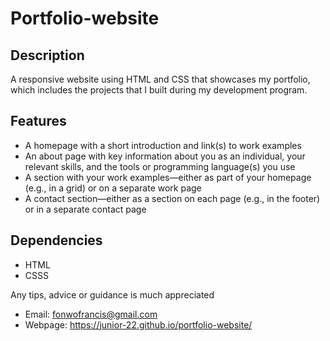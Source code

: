 # Portfolio-website

## Description

A responsive website using HTML and CSS that showcases my portfolio, which includes the projects that I built during my development program.

## Features

- A homepage with a short introduction and link(s) to work examples
- An about page with key information about you as an individual, your relevant skills, and the tools or programming language(s) you use
- A section with your work examples—either as part of your homepage (e.g., in a grid) or on a separate work page
- A contact section—either as a section on each page (e.g., in the footer) or in a separate contact page

## Dependencies

- HTML
- CSSS

Any tips, advice or guidance is much appreciated

- Email: <a href="mailto:fonwofrancis@gmail.com">fonwofrancis@gmail.com</a>
- Webpage: https://junior-22.github.io/portfolio-website/
